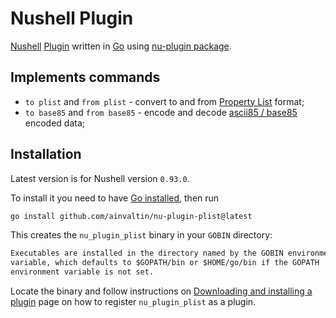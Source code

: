 # Nushell Plugin

[Nushell](https://www.nushell.sh/)
[Plugin](https://www.nushell.sh/contributor-book/plugins.html) 
written in [Go](https://go.dev/) using 
[nu-plugin package](https://github.com/ainvaltin/nu-plugin).

## Implements commands

- `to plist` and `from plist` - convert to and from [Property List](https://en.wikipedia.org/wiki/Property_list) format;
- `to base85` and `from base85` - encode and decode [ascii85 / base85](https://en.wikipedia.org/wiki/Ascii85) encoded data;

## Installation

Latest version is for Nushell version `0.93.0`.

To install it you need to have [Go installed](https://go.dev/dl/), then run
```sh
go install github.com/ainvaltin/nu-plugin-plist@latest
```
This creates the `nu_plugin_plist` binary in your `GOBIN` directory:
```txt
Executables are installed in the directory named by the GOBIN environment
variable, which defaults to $GOPATH/bin or $HOME/go/bin if the GOPATH
environment variable is not set.
```

Locate the binary and follow instructions on 
[Downloading and installing a plugin](https://www.nushell.sh/book/plugins.html#downloading-and-installing-a-plugin)
page on how to register `nu_plugin_plist` as a plugin.
